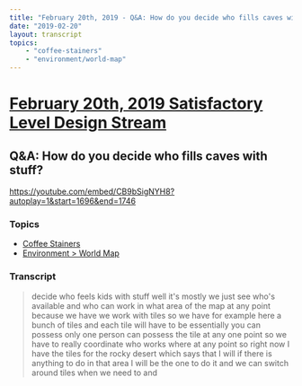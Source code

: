 ```yaml
---
title: "February 20th, 2019 - Q&A: How do you decide who fills caves with stuff?"
date: "2019-02-20"
layout: transcript
topics: 
    - "coffee-stainers"
    - "environment/world-map"
---
```

# [February 20th, 2019 Satisfactory Level Design Stream](../2019-02-20.md)
## Q&A: How do you decide who fills caves with stuff?
https://youtube.com/embed/CB9bSigNYH8?autoplay=1&start=1696&end=1746
### Topics
* [Coffee Stainers](../topics/coffee-stainers.md)
* [Environment > World Map](../topics/environment/world-map.md)

### Transcript

> decide who feels kids with stuff well
> it's mostly we just see who's available
> and who can work in what area of the map
> at any point because we have we work
> with tiles so we have for example here a
> bunch of tiles and each tile will have
> to be essentially you can possess only
> one person can possess the tile at any
> one point so we have to really
> coordinate who works where at any point
> so right now I have the tiles for the
> rocky desert which says that I will if
> there is anything to do in that area I
> will be the one to do it and we can
> switch around tiles when we need to and
